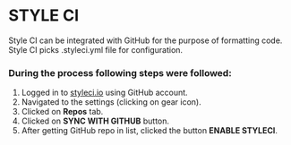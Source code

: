 # STYLE CI
Style CI can be integrated with GitHub for the purpose of formatting code. Style CI picks .styleci.yml file for configuration.

### During the process following steps were followed:

1. Logged in to [styleci.io](https://styleci.io/) using GitHub account.
2. Navigated to the settings (clicking on gear icon).
3. Clicked on **Repos** tab.
4. Clicked on **SYNC WITH GITHUB** button.
5. After getting GitHub repo in list, clicked the button **ENABLE STYLECI**.